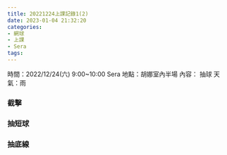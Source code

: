 ```yaml
---
title: 20221224上課記錄1(2)
date: 2023-01-04 21:32:20
categories: 
- 網球
- 上課
- Sera
tags:
---
```


時間：2022/12/24(六) 9:00~10:00 Sera
地點：胡娜室內半場
內容： 抽球
天氣：雨

### 截擊
### 抽短球
### 抽底線


